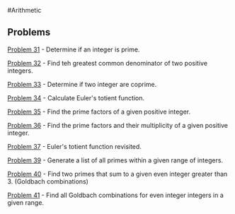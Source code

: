 #Arithmetic

## Problems

[Problem 31](p/p31.md) - Determine if an integer is prime.

[Problem 32](p/p32.md) - Find teh greatest common denominator of two positive integers.

[Problem 33](p/p33.md) - Determine if two integer are coprime.

[Problem 34](p/p34.md) - Calculate Euler's totient function.

[Problem 35](p/p35.md) - Find the prime factors of a given positive integer.

[Problem 36](p/p36.md) - Find the prime factors and their multiplicity of a given positive integer.

[Problem 37](p/p37.md) - Euler's totient function revisited.

[Problem 39](p/p39.md) - Generate a list of all primes within a given range of integers.

[Problem 40](p/p40.md) - Find two primes that sum to a given even integer greater than 3. (Goldbach combinations)

[Problem 41](p/p41.md) -  Find all Goldbach combinations for even integer integers in a given range. 
